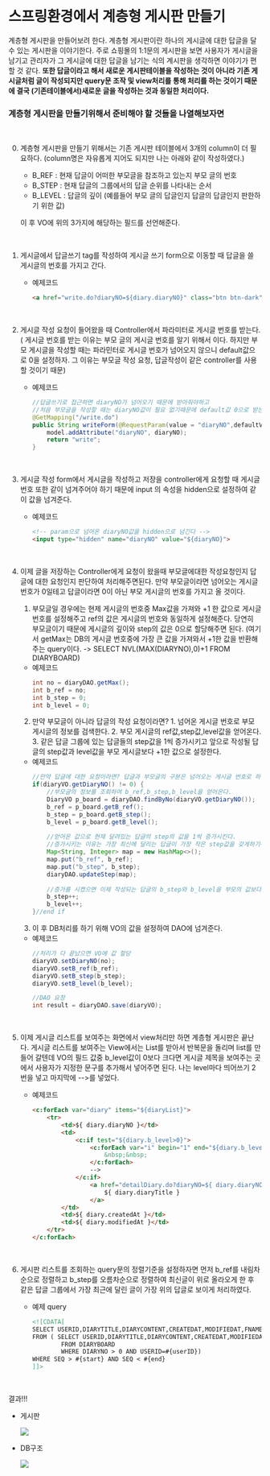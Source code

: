 스프링환경에서 계층형 게시판 만들기
===

계층형 게시판을 만들어보려 한다. 계층형 게시판이란 하나의 게시글에 대한 답글을 달 수 있는 게시판을 이야기한다. 주로 쇼핑몰의 1:1문의 게시판을 보면 사용자가 게시글을 남기고 관리자가 그 게시글에 대한 답글을 남기는 식의 계시판을 생각하면 이야기가 편할 것 같다. **또한 답글이라고 해서 새로운 게시판테이블을 작성하는 것이 아니라 기존 게시글처럼 글이 작성되지만 query문 조작 및 view처리를 통해 처리를 하는 것이기 때문에 결국 (기존테이블에서)새로운 글을 작성하는 것과 동일한 처리이다.**<br>

### <strong>계층형 게시판을 만들기위해서 준비해야 할 것들을 나열해보자면</strong>

<Br>

0. 계층형 게시판을 만들기 위해서는 기존 게시판 테이블에서 3개의 column이 더 필요하다. (column명은 자유롭게 지어도 되지만 나는 아래와 같이 작성하였다.)

    - B_REF : 현재 답글이 어떠한 부모글을 참조하고 있는지 부모 글의 번호
    - B_STEP : 현재 답글의 그룹에서의 답글 순위를 나타내는 순서
    - B_LEVEL : 답글의 깊이 (예를들어 부모 글의 답글인지 답글의 답글인지 판한하기 위한 값)

    이 후 VO에 위의 3가지에 해당하는 필드를 선언해준다.

<Br>

1. 게시글에서 답글쓰기 tag를 작성하여 게시글 쓰기 form으로 이동할 때 답글을 쓸 게시글의 번호를 가지고 간다.

    * 예제코드
        ```html
        <a href="write.do?diaryNO=${diary.diaryNO}" class="btn btn-dark">답글쓰기</a>
        ```

<Br>

2. 게시글 작성 요청이 들어왔을 때 Controller에서 파라미터로 게시글 번호를 받는다. ( 게시글 번호를 받는 이유는 부모 글의 게시글 번호를 알기 위해서 이다. 하지만 부모 게시글을 작성할 때는 파라민터로 게시글 번호가 넘어오지 않으니 default값으로 0을 설정하자. 그 이유는 부모글 작성 요청, 답글작성이 같은 controller를 사용할 것이기 때문)

    * 예제코드
        ```java
        //답글쓰기로 접근하면 diaryNO가 넘어오기 때문에 받아줘야하고
        //처음 부모글을 작성할 때는 diaryNO값이 필요 없기때문에 default값 0으로 받는다.
        @GetMapping("/write.do")
        public String writeForm(@RequestParam(value = "diaryNO",defaultValue = "0") int diaryNO,Model model) {
            model.addAttribute("diaryNO", diaryNO);
            return "write";
        }
        ```

<br>


3. 게시글 작성 form에서 게시글을 작성하고 저장을 controller에게 요청할 때 게시글 번호 또한 같이 넘겨주어야 하기 때문에 input 의 속성을 hidden으로 설정하여 같이 값을 넘겨준다.

    * 예제코드
        ```html
        <!-- param으로 넘어온 diaryNO값을 hidden으로 넘긴다 -->
        <input type="hidden" name="diaryNO" value="${diaryNO}">
        ```

<br>

4. 이제 글을 저장하는 Controller에게 요청이 왔을때 부모글에대한 작성요청인지 답글에 대한 요청인지 판단하여 처리해주면된다. 만약 부모글이라면 넘어오는 게시글 번호가 0일테고 답글이라면 0이 아닌 부모 게시글의 번호를 가지고 올 것이다. 

    1. 부모글일 경우에는 현제 게시글의 번호중 Max값을 가져와 +1 한 값으로 게시글 번호를 설정해주고 ref의 값은 게시글의 번호와 동일하게 설정해준다. 당연히 부모글이기 때문에 게시글의 깊이와 step의 값은 0으로 할당해주면 된다. (여기서 getMax는 DB의 게시글 번호중에 가장 큰 값을 가져와서 +1한 값을 반환해주는 query이다. -> SELECT NVL(MAX(DIARYNO),0)+1 FROM DIARYBOARD)

    * 예제코드
        ```java
        int no = diaryDAO.getMax();
		int b_ref = no;
		int b_step = 0;
		int b_level = 0;
        ```
    
    2. 만약 부모글이 아니라 답글의 작성 요청이라면? 1. 넘어온 게시글 번호로 부모 게시글의 정보를 검색한다. 2. 부모 게시글의 ref값,step값,level값을 얻어온다. 3. 같은 답글 그룹에 있는 답글들의 step값을 1씩 증가시키고 앞으로 작성될 답글의 step값과 level값을 부모 게시글보다 +1한 값으로 설정한다.

    * 예제코드
        ```java
        //만약 답글에 대한 요청이라면? 답글과 부모글의 구분은 넘어오는 게시글 번호로 하면 0이 아닐경우 답글
		if(diaryVO.getDiaryNO() != 0) {
			//부모글의 정보를 조회하여 b_ref,b_step,b_level을 얻어온다.
			DiaryVO p_board = diaryDAO.findByNo(diaryVO.getDiaryNO());
			b_ref = p_board.getB_ref();
			b_step = p_board.getB_step();
			b_level = p_board.getB_level();
			
			//얻어온 값으로 현재 달려있는 답글의 step의 값을 1씩 증가시킨다.
			//증가시키는 이유는 가장 최신에 달리는 답글이 가장 작은 step값을 갖게하기위함
			Map<String, Integer> map = new HashMap<>();
			map.put("b_ref", b_ref);
			map.put("b_step", b_step);
			diaryDAO.updateStep(map);
			
			//증가를 시켰으면 이제 작성되는 답글의 b_step와 b_level을 부모의 값보다 1크게 증가
			b_step++;
			b_level++;
		}//end if
        ```

    3. 이 후 DB처리를 하기 위해 VO의 값을 설정하여 DAO에 넘겨준다.

    * 예제코드
        ```java
        //처리가 다 끝났으면 VO에 값 할당
		diaryVO.setDiaryNO(no);
		diaryVO.setB_ref(b_ref);
		diaryVO.setB_step(b_step);
		diaryVO.setB_level(b_level);

        //DAO 요청
        int result = diaryDAO.save(diaryVO);
        ```

<br>

5. 이제 게시글 리스트를 보여주는 화면에서 view처리만 하면 계층형 게시판은 끝난다. 게시글 리스트를 보여주는 View에서는 List<VO>를 받아서 반복문을 돌리며 list를 만들어 갈텐데 VO의 필드 값중 b_level값이 0보다 크다면 게시글 제목을 보여주는 곳에서 사용자가 지정한 문구를 추가해서 넣어주면 된다. 나는 level마다 띄어쓰기 2번을 넣고 마지막에 -->를 넣었다.

    * 예제코드
        ```html
        <c:forEach var="diary" items="${diaryList}">
            <tr>
                <td>${ diary.diaryNO }</td>
                <td>
                    <c:if test="${diary.b_level>0}">
                        <c:forEach var="i" begin="1" end="${diary.b_level}">
                            &nbsp;&nbsp;
                        </c:forEach>
                        -->
                    </c:if>
                        <a href="detailDiary.do?diaryNO=${ diary.diaryNO }">
                            ${ diary.diaryTitle }
                        </a>
                </td>
                <td>${ diary.createdAt }</td>
                <td>${ diary.modifiedAt }</td>
            </tr>
        </c:forEach>
        ```

<br>

6. 게시판 리스트를 조회하는 query문의 정렬기준을 설정하자면 먼저 b_ref를 내림차순으로 정렬하고 b_step를 오름차순으로 정렬하여 최신글이 위로 올라오게 한 후 같은 답글 그룹에서 가장 최근에 달린 글이 가장 위의 답글로 보이게 처리하였다.

    * 예제 query
        ```xml
        <![CDATA[
		SELECT USERID,DIARYTITLE,DIARYCONTENT,CREATEDAT,MODIFIEDAT,FNAME,DIARYNO,B_REF,B_STEP,B_LEVEL,SEQ 
		FROM ( SELECT USERID,DIARYTITLE,DIARYCONTENT,CREATEDAT,MODIFIEDAT,FNAME,DIARYNO,B_REF,B_STEP,B_LEVEL,ROW_NUMBER()OVER(ORDER BY B_REF DESC,B_STEP) SEQ 
		 		FROM DIARYBOARD 
		 		WHERE DIARYNO > 0 AND USERID=#{userID})
		WHERE SEQ > #{start} AND SEQ < #{end}
		]]> 		
        ```

<Br>

결과!!!

* 게시판

    <img src = https://user-images.githubusercontent.com/74294325/110424187-beaff200-80e5-11eb-9a9b-1c71815db13d.PNG>

* DB구조

    <img src = https://user-images.githubusercontent.com/74294325/110424435-22d2b600-80e6-11eb-86f4-fd42a7c2eedd.PNG>